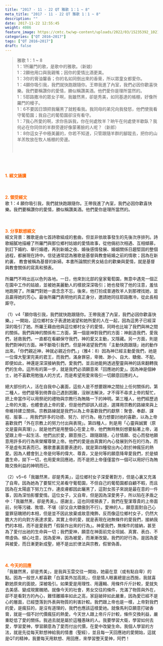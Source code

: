 ```yaml
---
title: "2017 - 11 - 22 QT 雅歌 1：1 ~ 8"
meta_title: "2017 - 11 - 22 QT 雅歌 1：1 ~ 8"
description: ""
date: 2017-11-22 12:55:45
weight: 4086
feature_image: https://cmtc.tw/wp-content/uploads/2022/03/15235392_10211799862337740_180693556567566654_o-1.webp
categories: ["QT 2016~2017"]
tags: ["QT 2016~2017"]
draft: false
---
```


<blockquote>雅歌 1：1 ~ 8<br />
1：1所羅門的歌，是歌中的雅歌。（新娘）<br />
1：2願他用口與我親嘴；因你的愛情比酒更美。<br />
1：3你的膏油馨香；你的名如同倒出來的香膏，所以眾童女都愛你。<br />
1：4願你吸引我，我們就快跑跟隨你。王帶我進了內室，我們必因你歡喜快樂。我們要稱讚你的愛情，勝似稱讚美酒。他們愛你是理所當然的。<br />
1：5耶路撒冷的眾女子啊，我雖然黑，卻是秀美，如同基達的帳棚，好像所羅門的幔子。<br />
1：6不要因日頭把我曬黑了就輕看我。我同母的弟兄向我發怒，他們使我看守葡萄園；我自己的葡萄園卻沒有看守。<br />
1：7我心所愛的啊，求你告訴我，你在何處牧羊？晌午在何處使羊歇臥？我何必在你同伴的羊群旁邊好像蒙著臉的人呢？（新郎）<br />
1：8你這女子中極美麗的，你若不知道，只管跟隨羊群的腳蹤去，把你的山羊羔牧放在牧人帳棚的旁邊。<br />
<br />
&nbsp;</blockquote><br />
&nbsp;<br />
<br />
<span style="color: #ff6600;"><strong>1. </strong><strong>經文誦讀</strong></span><br />
<br />
<span style="color: #ff6600;"><strong> </strong></span><br />
<br />
<span style="color: #ff6600;"><strong>2. </strong><strong>領受經文<br />
</strong></span>歌 1：4 願你吸引我，我們就快跑跟隨你。王帶我進了內室，我們必因你歡喜快樂。我們要稱讚你的愛情，勝似稱讚美酒。他們愛你是理所當然的。<br />
<br />
&nbsp;<br />
<br />
<span style="color: #ff6600;"><strong>3. 分享默想經文<br />
</strong></span>經文背景：雅歌是由七首詩歌組成的套曲，但並非依故事發生的先後次序排列。詩歌細膩地描繪了所羅門與那位鄉村姑娘的愛情故事，從他倆初次相遇、互相傾慕，到訂下婚約、舉行婚禮，再到新婚之夜、婚後感情發展、婚姻關係日趨堅固的整個過程，都展現在詩中。信徒通常認為雅歌是基督與教會結婚之前的情歌；因為在新約裏， 教會被稱為基督的新婦。本書所論關於男女結合的歡樂與愛情，就是基督與教會關係的寫真和預表。<br />
<br />
所羅門不時出巡以色列各地。一日，他來到北部的皇家葡萄園，無意中遇見一個正在園中工作的姑娘，並被她美麗動人的樣貌深深吸引；她也發現了他的注意，羞怯地跑開了。所羅門對她一直念念不忘，後來，他打扮成普通牧羊人到那裡找她，並且贏得她的芳心。最後所羅門表明他的真正身分，邀請她同往耶路撒冷，從此長相廝守。<br />
<br />
（1）v4「願你吸引我，我們就快跑跟隨你。王帶我進了內室，我們必因你歡喜快樂。」一開始，這位鄉村女子表達她渴望和她所愛的人在一起，因為這男子已經深深的吸引了她。所羅王藉由他與這位鄉村女子的愛情，同時也比喻了我們與神之間的關係。我們與神的關係有二方面，第一個是神對我們的方面：神創造我們，愛我們，拯救我們，一直都在看顧保守我們，神的愛又主動，又隱藏。另一方面，則是我們對神的方面。神不斷吸引我們，但是神渴望我們有「主動快跑跟隨」祂的動作出來。「你們親近神，神就必親近你們。」（雅4：8）因為神已經主動愛我們，祂是一位偉大聖潔完美的君王，而我們，滿身罪惡，卑微、渺小、自大、驕傲、不配。即便如此，神還是深深接納我們，愛我們，並且祂能夠透過聖靈與神的話來翻轉我們的生命。這所有的第一步，就是我們必須願意來「回應祂的愛」。因為神是個紳士，祂不喜歡用勉強人的方式，而是希望用愛來吸引一切願意回應的人。<br />
<br />
絕大部份的人，活在自我中心裏面，這些人是不想要跟神之間扯上任何關係的。第二種人，他們是等到倚靠自己遇到困難，沒辦法解決，才不得不尋求上帝的幫忙，把上帝當作可以用祭祀的禮物與宗教行為賄賂一下的神明。第三種人，他們經歷過上帝的大能，也體會過上帝的愛，但是他們卻誤入歧途，選擇用宗教的路線來與上帝維持建立關係。宗教路線就是我們以為上帝喜歡我們的獻祭：聚會、奉獻、課程、服事…，用我們許多的功德、努力、好行為，極力想要討祂的喜歡，以為上帝喜歡我們「外在宗教上的努力付出與表現」。第四種人，則是用「心靈與誠實（原文是靈與真理）」，就是他們是用整個心在愛上帝，他們無時無刻想要黏著上帝，渴望跟上帝一起生活、他們出於愛，願意捨己、跟隨跟隨，心甘情願、從心而發地願意用許多的行為來榮耀尊榮上帝。他們的愛是由真實的內心發展到外在的行為，而不是虛有其表而已。雅歌書裏面要表達的，就是第四種發出內心對於神瘋狂的熱愛。因為人體會到上帝是何等的偉大、尊貴，又是何等的願意降卑愛我們，於是傾盡生命，拋下一切，也用愛來回應祂，而不是把上帝僅僅當作一個可以用好行為賄賂交換利益的神明而已。<br />
<br />
（2）v5~6「我雖然黑，卻是秀美」，這位鄉村女子深愛著對方，但是心裏又充滿了自卑。因為她為了要幫忙兄弟看守葡萄園，不但自己的葡萄園都自顧不暇，而且因為在太陽底下努力工作，連皮膚都因此曬黑了，這對女孩子來說是最在意的一件事，因為深怕影響愛情。這位女子，又自卑，但是因為深愛男子，所以陷在矛盾之中：「我雖然黑，卻是秀美」。感謝主，這也同樣預表了，我們在聖潔尊貴的上帝面前，何等污穢、敗壞、不堪（卻又自大驕傲到不行）。愛神的人，願意面對自己心靈罪惡醜陋的本相，但是並不因此放棄或故意掩飾，反而像這位鄉村女子，仍然大膽大方的向對方表達求愛。其實上帝的愛，就是表現在祂無條件的愛我們，接納我們的本相，而不是愛我們「假裝作出來的行為」。神愛我們，無條件的接納，甚至為了愛付出祂的生命與一切；我們愛神，願意在神面前完全坦誠、真實、表白、不帶虛偽、傾心吐意，因為愛神，因為被愛，而漸漸改變。我們的好行為，是因為愛與被愛，而日漸更新成聖，絕不是出於律法與宗教，假冒偽善。<br />
<br />
&nbsp;<br />
<br />
<span style="color: #ff6600;"><strong>4. 今天的回應<br />
</strong></span>「我雖然黑，卻是秀美」，是我與玉雲交往一開始，她最在意（或有點自卑）的點。因為一般世人都喜歡「白富美外加高挑」，但是情人眼裏總是出西施，我就喜歡她原來的面貌，深被吸引。如果愛是用理性、用邏輯、用條件斤斤計較，愛就失去美感、變成現實醜陋。就像今天的社會，男女交往的條件，充滿了物質與外在，卻不是看對方的內心，難怪離婚率如此之高，家庭破碎如此嚴重，因為愛已經不是心的層面，已經墮落到外表與物質的利害計較。我們跟上帝也是一樣，上帝對我們的愛，是瘋狂的，是沒有道理的，我們也應該這樣愛祂。就像馬利亞願意打破香膏，就是一個不討代價瘋狂的熱愛。今天世人跟上帝斤斤計較，條件交換利益，嚴重眨低了愛的關係。我過去就是屬於這種愚昧的人。我要學習大衛，學習如何去愛，學習愛神，學習願意為了愛而付出代價，在愛中改變生命。我個人學習的方法，就是先從每天默想神給我的情書（聖經），並且每一天回應祂的愛開始，這就是QT的精神，我要每天用默想、用回應，來學習整天愛神，阿們！<br />
<br />
&nbsp;
        